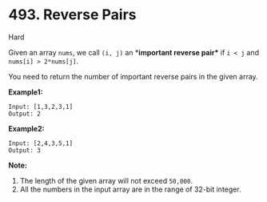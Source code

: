 # 493. Reverse Pairs

Hard

Given an array `nums`, we call `(i, j)` an ***important reverse pair\*** if `i < j` and `nums[i] > 2*nums[j]`.

You need to return the number of important reverse pairs in the given array.

**Example1:**

```
Input: [1,3,2,3,1]
Output: 2
```



**Example2:**

```
Input: [2,4,3,5,1]
Output: 3
```



**Note:**

1. The length of the given array will not exceed `50,000`.
2. All the numbers in the input array are in the range of 32-bit integer.